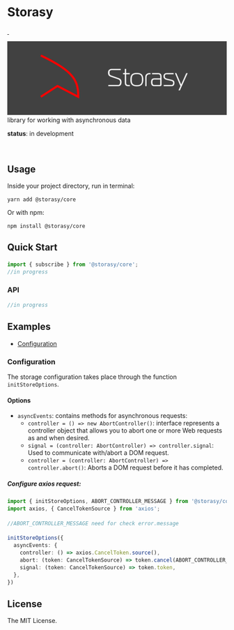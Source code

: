# Storasy
<p>
  <a aria-label="NPM version" href="https://www.npmjs.com/package/@storasy/core">
    <img alt="" src="https://badgen.net/npm/v/@storasy/core">
  </a>
    <a aria-label="Package size" href="https://bundlephobia.com/result?p=@storasy/core">
      <img alt="" src="https://badgen.net/bundlephobia/minzip/@storasy/core">
    </a>
</p>

![Storasy Header](https://github.com/Naboska/storasy/raw/main/media/logo.png)
library for working with asynchronous data

**status**: in development

<br/>

## Usage

Inside your project directory, run in terminal:

```
yarn add @storasy/core
```

Or with npm:

```
npm install @storasy/core
```

## Quick Start

```js
import { subscribe } from '@storasy/core';
//in progress
```

### API

```js
//in progress
```

## Examples

- [Configuration](#configuration)

### Configuration

The storage configuration takes place through the function `initStoreOptions`.

#### Options
- `asyncEvents`: contains methods for asynchronous requests:
  - `controller = () => new AbortController()`: interface represents a controller object that allows you to abort one or more Web requests as and when desired.
  - `signal = (controller: AbortController) => controller.signal`: Used to communicate with/abort a DOM request.
  - `controller = (controller: AbortController) => controller.abort()`: Aborts a DOM request before it has completed.

##### Configure axios request:
```ts
import { initStoreOptions, ABORT_CONTROLLER_MESSAGE } from '@storasy/core';
import axios, { CancelTokenSource } from 'axios';

//ABORT_CONTROLLER_MESSAGE need for check error.message

initStoreOptions({
  asyncEvents: {
    controller: () => axios.CancelToken.source(),
    abort: (token: CancelTokenSource) => token.cancel(ABORT_CONTROLLER_MESSAGE),
    signal: (token: CancelTokenSource) => token.token,
  },
})

```

## License

The MIT License.